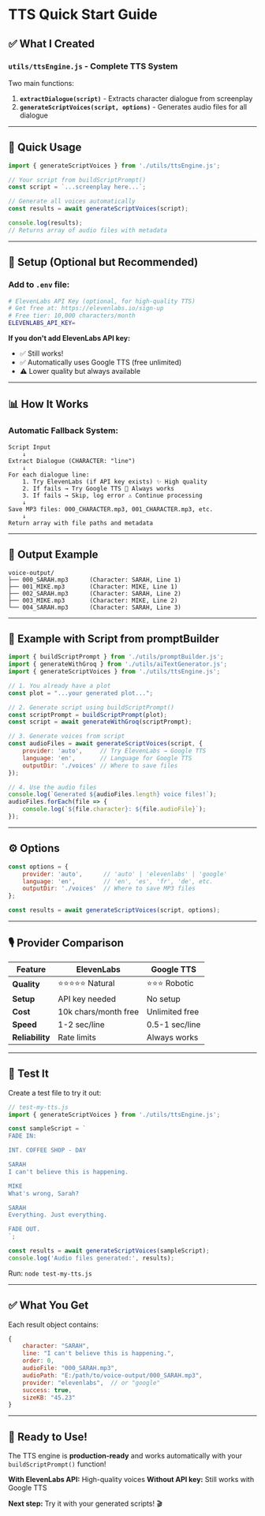 # TTS Quick Start Guide

## ✅ **What I Created**

### **`utils/ttsEngine.js`** - Complete TTS System

Two main functions:

1. **`extractDialogue(script)`** - Extracts character dialogue from screenplay
2. **`generateScriptVoices(script, options)`** - Generates audio files for all dialogue

---

## 🚀 **Quick Usage**

```javascript
import { generateScriptVoices } from './utils/ttsEngine.js';

// Your script from buildScriptPrompt()
const script = `...screenplay here...`;

// Generate all voices automatically
const results = await generateScriptVoices(script);

console.log(results);
// Returns array of audio files with metadata
```

---

## 🔑 **Setup (Optional but Recommended)**

### **Add to `.env` file:**

```bash
# ElevenLabs API Key (optional, for high-quality TTS)
# Get free at: https://elevenlabs.io/sign-up
# Free tier: 10,000 characters/month
ELEVENLABS_API_KEY=
```

**If you don't add ElevenLabs API key:**
- ✅ Still works! 
- ✅ Automatically uses Google TTS (free unlimited)
- ⚠️ Lower quality but always available

---

## 📊 **How It Works**

### **Automatic Fallback System:**

```
Script Input
    ↓
Extract Dialogue (CHARACTER: "line")
    ↓
For each dialogue line:
    1. Try ElevenLabs (if API key exists) ✨ High quality
    2. If fails → Try Google TTS 🔄 Always works
    3. If fails → Skip, log error ⚠️ Continue processing
    ↓
Save MP3 files: 000_CHARACTER.mp3, 001_CHARACTER.mp3, etc.
    ↓
Return array with file paths and metadata
```

---

## 📁 **Output Example**

```
voice-output/
├── 000_SARAH.mp3      (Character: SARAH, Line 1)
├── 001_MIKE.mp3       (Character: MIKE, Line 1)
├── 002_SARAH.mp3      (Character: SARAH, Line 2)
├── 003_MIKE.mp3       (Character: MIKE, Line 2)
└── 004_SARAH.mp3      (Character: SARAH, Line 3)
```

---

## 🎯 **Example with Script from promptBuilder**

```javascript
import { buildScriptPrompt } from './utils/promptBuilder.js';
import { generateWithGroq } from './utils/aiTextGenerator.js';
import { generateScriptVoices } from './utils/ttsEngine.js';

// 1. You already have a plot
const plot = "...your generated plot...";

// 2. Generate script using buildScriptPrompt()
const scriptPrompt = buildScriptPrompt(plot);
const script = await generateWithGroq(scriptPrompt);

// 3. Generate voices from script
const audioFiles = await generateScriptVoices(script, {
    provider: 'auto',     // Try ElevenLabs → Google TTS
    language: 'en',       // Language for Google TTS
    outputDir: './voices' // Where to save files
});

// 4. Use the audio files
console.log(`Generated ${audioFiles.length} voice files!`);
audioFiles.forEach(file => {
    console.log(`${file.character}: ${file.audioFile}`);
});
```

---

## ⚙️ **Options**

```javascript
const options = {
    provider: 'auto',      // 'auto' | 'elevenlabs' | 'google'
    language: 'en',        // 'en', 'es', 'fr', 'de', etc.
    outputDir: './voices'  // Where to save MP3 files
};

const results = await generateScriptVoices(script, options);
```

---

## 🎙️ **Provider Comparison**

| Feature | ElevenLabs | Google TTS |
|---------|-----------|------------|
| **Quality** | ⭐⭐⭐⭐⭐ Natural | ⭐⭐⭐ Robotic |
| **Setup** | API key needed | No setup |
| **Cost** | 10k chars/month free | Unlimited free |
| **Speed** | 1-2 sec/line | 0.5-1 sec/line |
| **Reliability** | Rate limits | Always works |

---

## 🧪 **Test It**

Create a test file to try it out:

```javascript
// test-my-tts.js
import { generateScriptVoices } from './utils/ttsEngine.js';

const sampleScript = `
FADE IN:

INT. COFFEE SHOP - DAY

SARAH
I can't believe this is happening.

MIKE
What's wrong, Sarah?

SARAH
Everything. Just everything.

FADE OUT.
`;

const results = await generateScriptVoices(sampleScript);
console.log('Audio files generated:', results);
```

Run: `node test-my-tts.js`

---

## ✅ **What You Get**

Each result object contains:

```javascript
{
    character: "SARAH",
    line: "I can't believe this is happening.",
    order: 0,
    audioFile: "000_SARAH.mp3",
    audioPath: "E:/path/to/voice-output/000_SARAH.mp3",
    provider: "elevenlabs",  // or "google"
    success: true,
    sizeKB: "45.23"
}
```

---

## 🚀 **Ready to Use!**

The TTS engine is **production-ready** and works automatically with your `buildScriptPrompt()` function!

**With ElevenLabs API:** High-quality voices
**Without API key:** Still works with Google TTS

**Next step:** Try it with your generated scripts! 🎬
